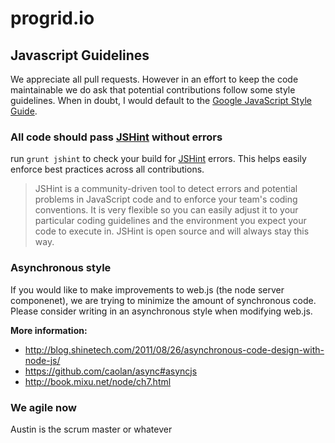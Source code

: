 progrid.io
===
## Javascript Guidelines
We appreciate all pull requests. However in an effort to keep the code maintainable we do ask that potential contributions follow some style guidelines. When in doubt, I would default to the [Google JavaScript Style Guide](https://google-styleguide.googlecode.com/svn/trunk/javascriptguide.xml).

### All code should pass [JSHint](http://www.jshint.com/) without errors
run `grunt jshint` to check your build for [JSHint](http://www.jshint.com/) errors. This helps easily enforce best practices across all contributions.
>JSHint is a community-driven tool to detect errors and potential problems in JavaScript code and to enforce your team's coding conventions. It is very flexible so you can easily adjust it to your particular coding guidelines and the environment you expect your code to execute in. JSHint is open source and will always stay this way.

### Asynchronous style
If you would like to make improvements to web.js (the node server componenet), we are trying to minimize the amount of synchronous code. Please consider writing in an asynchronous style when modifying web.js. 

**More information:**
 - http://blog.shinetech.com/2011/08/26/asynchronous-code-design-with-node-js/
 - https://github.com/caolan/async#asyncjs
 - http://book.mixu.net/node/ch7.html

### We agile now
Austin is the scrum master or whatever
